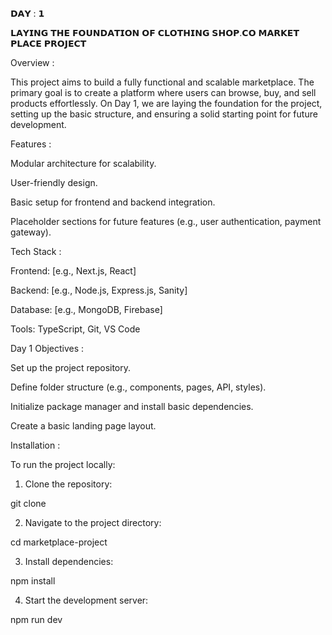 𝗗𝗔𝗬 : 𝟭


𝗟𝗔𝗬𝗜𝗡𝗚 𝗧𝗛𝗘 𝗙𝗢𝗨𝗡𝗗𝗔𝗧𝗜𝗢𝗡 𝗢𝗙 𝗖𝗟𝗢𝗧𝗛𝗜𝗡𝗚 𝗦𝗛𝗢𝗣.𝗖𝗢 𝗠𝗔𝗥𝗞𝗘𝗧 𝗣𝗟𝗔𝗖𝗘 𝗣𝗥𝗢𝗝𝗘𝗖𝗧

Overview :

This project aims to build a fully functional and scalable marketplace. The primary goal is to create a platform where users can browse, buy, and sell products effortlessly. On Day 1, we are laying the foundation for the project, setting up the basic structure, and ensuring a solid starting point for future development.

Features :

Modular architecture for scalability.

User-friendly design.

Basic setup for frontend and backend integration.

Placeholder sections for future features (e.g., user authentication, payment gateway).


Tech Stack :

Frontend: [e.g., Next.js, React]

Backend: [e.g., Node.js, Express.js, Sanity]

Database: [e.g., MongoDB, Firebase]

Tools: TypeScript, Git, VS Code


Day 1 Objectives :

Set up the project repository.

Define folder structure (e.g., components, pages, API, styles).

Initialize package manager and install basic dependencies.

Create a basic landing page layout.


Installation :

To run the project locally:

1. Clone the repository:

git clone <repository-url>


2. Navigate to the project directory:

cd marketplace-project


3. Install dependencies:

npm install


4. Start the development server:

npm run dev
